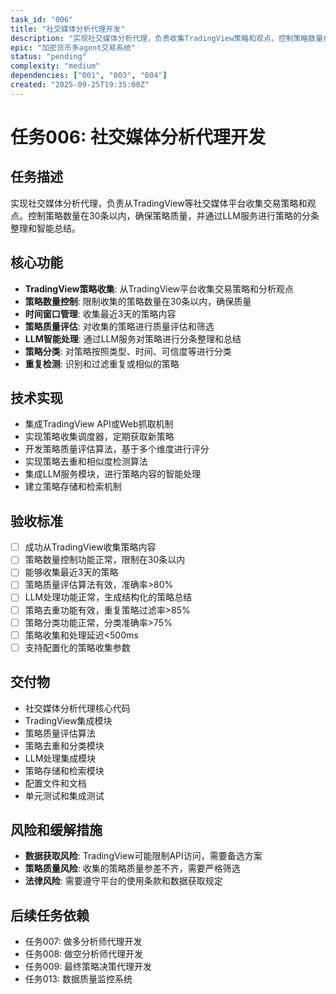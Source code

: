 ```yaml
---
task_id: "006"
title: "社交媒体分析代理开发"
description: "实现社交媒体分析代理，负责收集TradingView策略和观点，控制策略数量在30条内，并通过LLM进行分条整理和总结"
epic: "加密货币多agent交易系统"
status: "pending"
complexity: "medium"
dependencies: ["001", "003", "004"]
created: "2025-09-25T19:35:00Z"
---
```


# 任务006: 社交媒体分析代理开发

## 任务描述
实现社交媒体分析代理，负责从TradingView等社交媒体平台收集交易策略和观点。控制策略数量在30条以内，确保策略质量，并通过LLM服务进行策略的分条整理和智能总结。

## 核心功能
- **TradingView策略收集**: 从TradingView平台收集交易策略和分析观点
- **策略数量控制**: 限制收集的策略数量在30条以内，确保质量
- **时间窗口管理**: 收集最近3天的策略内容
- **策略质量评估**: 对收集的策略进行质量评估和筛选
- **LLM智能处理**: 通过LLM服务对策略进行分条整理和总结
- **策略分类**: 对策略按照类型、时间、可信度等进行分类
- **重复检测**: 识别和过滤重复或相似的策略

## 技术实现
- 集成TradingView API或Web抓取机制
- 实现策略收集调度器，定期获取新策略
- 开发策略质量评估算法，基于多个维度进行评分
- 实现策略去重和相似度检测算法
- 集成LLM服务模块，进行策略内容的智能处理
- 建立策略存储和检索机制

## 验收标准
- [ ] 成功从TradingView收集策略内容
- [ ] 策略数量控制功能正常，限制在30条以内
- [ ] 能够收集最近3天的策略
- [ ] 策略质量评估算法有效，准确率>80%
- [ ] LLM处理功能正常，生成结构化的策略总结
- [ ] 策略去重功能有效，重复策略过滤率>85%
- [ ] 策略分类功能正常，分类准确率>75%
- [ ] 策略收集和处理延迟<500ms
- [ ] 支持配置化的策略收集参数

## 交付物
- 社交媒体分析代理核心代码
- TradingView集成模块
- 策略质量评估算法
- 策略去重和分类模块
- LLM处理集成模块
- 策略存储和检索模块
- 配置文件和文档
- 单元测试和集成测试

## 风险和缓解措施
- **数据获取风险**: TradingView可能限制API访问，需要备选方案
- **策略质量风险**: 收集的策略质量参差不齐，需要严格筛选
- **法律风险**: 需要遵守平台的使用条款和数据获取规定

## 后续任务依赖
- 任务007: 做多分析师代理开发
- 任务008: 做空分析师代理开发
- 任务009: 最终策略决策代理开发
- 任务013: 数据质量监控系统